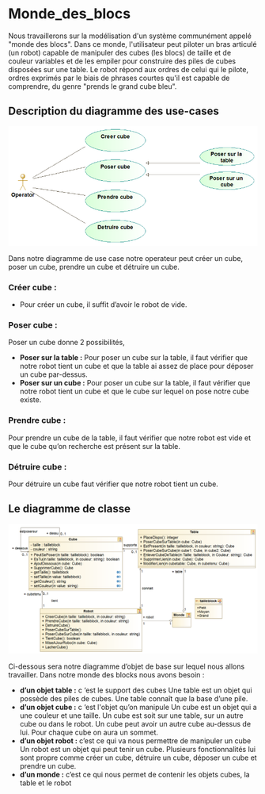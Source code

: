 # Monde_des_blocs

Nous travaillerons sur la modélisation d'un système communément appelé "monde des
blocs". Dans ce monde, l'utilisateur peut piloter un bras articulé (un robot) capable de
manipuler des cubes (les blocs) de taille et de couleur variables et de les empiler pour
construire des piles de cubes disposées sur une table. Le robot répond aux ordres de celui
qui le pilote, ordres exprimés par le biais de phrases courtes qu'il est capable de
comprendre, du genre "prends le grand cube bleu".

## Description du diagramme des use-cases

![image diagramme use case](Use_Case_diagram.png)



Dans notre diagramme de use case notre operateur peut créer un cube, poser un cube, prendre un cube et
détruire un cube.

### **Créer cube :** 
* Pour créer un cube, il suffit d’avoir le robot de vide.
### **Poser cube :**
Poser un cube donne 2 possibilités,
 * **Poser sur la table :**
Pour poser un cube sur la table, il faut vérifier que notre robot tient un cube et que la table ai
assez de place pour déposer un cube par-dessus.
 * **Poser sur un cube :** 
Pour poser un cube sur la table, il faut vérifier que notre robot tient un cube et que le cube
sur lequel on pose notre cube existe.
### **Prendre cube :**
  Pour prendre un cube de la table, il faut vérifier que notre robot est vide et que le cube qu’on
recherche est présent sur la table.
### **Détruire cube :** 
  Pour détruire un cube faut vérifier que notre robot tient un cube.
  
  
  ## Le diagramme de classe
  
  ![image diagramme de classe](Class_diagram.png)
  
  Ci-dessous sera notre diagramme d’objet de base sur lequel nous allons travailler. Dans notre monde des
blocks nous avons besoin :
* **d’un objet table :** c ‘est le support des cubes
Une table est un objet qui possède des piles de cubes. Une table connaît que la base d’une
pile.
* **d’un objet cube :** c ‘est l'objet qu’on manipule
Un cube est un objet qui a une couleur et une taille. Un cube est soit sur une table, sur un
autre cube ou dans le robot. Un cube peut avoir un autre cube au-dessus de lui. Pour chaque cube on
aura un sommet.
* **d’un objet robot :** c’est ce qui va nous permettre de manipuler un cube
Un robot est un objet qui peut tenir un cube. Plusieurs fonctionnalités lui sont propre
comme créer un cube, détruire un cube, déposer un cube et prendre un cube.
* **d’un monde :** c’est ce qui nous permet de contenir les objets cubes, la table et le robot
